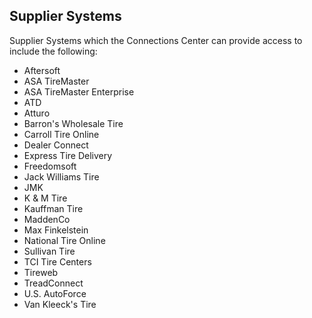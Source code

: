 ## Supplier Systems
Supplier Systems which the Connections Center can provide access to include the following:

  * Aftersoft
  * ASA TireMaster
  * ASA TireMaster Enterprise
  * ATD
  * Atturo
  * Barron's Wholesale Tire
  * Carroll Tire Online
  * Dealer Connect
  * Express Tire Delivery
  * Freedomsoft
  * Jack Williams Tire
  * JMK
  * K & M Tire
  * Kauffman Tire
  * MaddenCo
  * Max Finkelstein
  * National Tire Online
  * Sullivan Tire
  * TCI Tire Centers
  * Tireweb
  * TreadConnect
  * U.S. AutoForce
  * Van Kleeck's Tire
